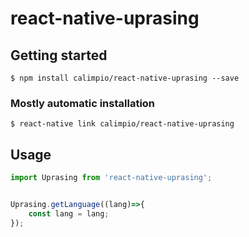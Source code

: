 # react-native-uprasing

## Getting started

`$ npm install calimpio/react-native-uprasing --save`

### Mostly automatic installation

`$ react-native link calimpio/react-native-uprasing`

## Usage
```javascript
import Uprasing from 'react-native-uprasing';


Uprasing.getLanguage((lang)=>{
    const lang = lang;
});
```
